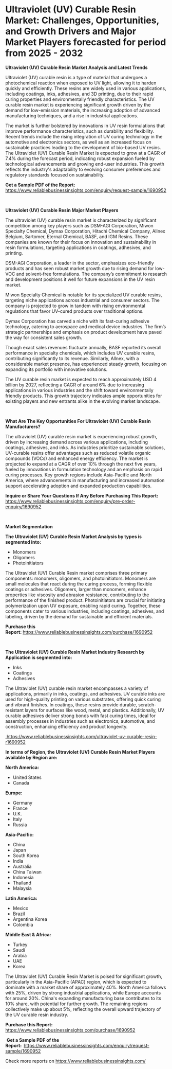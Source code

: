 <p><h1>Ultraviolet (UV) Curable Resin Market: Challenges, Opportunities, and Growth Drivers and Major Market Players forecasted for period from 2025 - 2032</h1></p><p><strong>Ultraviolet (UV) Curable Resin Market Analysis and Latest Trends</strong></p>
<p><p>Ultraviolet (UV) curable resin is a type of material that undergoes a photochemical reaction when exposed to UV light, allowing it to harden quickly and efficiently. These resins are widely used in various applications, including coatings, inks, adhesives, and 3D printing, due to their rapid curing properties and environmentally friendly characteristics. The UV curable resin market is experiencing significant growth driven by the demand for low-emission materials, the increasing adoption of advanced manufacturing techniques, and a rise in industrial applications. </p><p>The market is further bolstered by innovations in UV resin formulations that improve performance characteristics, such as durability and flexibility. Recent trends include the rising integration of UV curing technology in the automotive and electronics sectors, as well as an increased focus on sustainable practices leading to the development of bio-based UV resins. The Ultraviolet (UV) Curable Resin Market is expected to grow at a CAGR of 7.4% during the forecast period, indicating robust expansion fueled by technological advancements and growing end-user industries. This growth reflects the industry's adaptability to evolving consumer preferences and regulatory standards focused on sustainability.</p></p>
<p><strong>Get a Sample PDF of the Report:&nbsp;</strong> <a href="https://www.reliablebusinessinsights.com/enquiry/request-sample/1690952?utm_campaign=2295&utm_medium=2&utm_source=Github&utm_content=ia&utm_term=26032025&utm_id=ultraviolet-uv-curable-resin">https://www.reliablebusinessinsights.com/enquiry/request-sample/1690952</a></p>
<p>&nbsp;</p>
<p><strong>Ultraviolet (UV) Curable Resin Major Market Players</strong></p>
<p><p>The ultraviolet (UV) curable resin market is characterized by significant competition among key players such as DSM-AGI Corporation, Miwon Specialty Chemical, Dymax Corporation, Hitachi Chemical Company, Allnex Belgium, Sartomer, Eternal Chemical, BASF, and IGM Resins. These companies are known for their focus on innovation and sustainability in resin formulations, targeting applications in coatings, adhesives, and printing.</p><p>DSM-AGI Corporation, a leader in the sector, emphasizes eco-friendly products and has seen robust market growth due to rising demand for low-VOC and solvent-free formulations. The company’s commitment to research and development positions it well for future expansions in the UV resin market.</p><p>Miwon Specialty Chemical is notable for its specialized UV curable resins, targeting niche applications across industrial and consumer sectors. The company is projected to grow in tandem with rising environmental regulations that favor UV-cured products over traditional options.</p><p>Dymax Corporation has carved a niche with its fast-curing adhesive technology, catering to aerospace and medical device industries. The firm’s strategic partnerships and emphasis on product development have paved the way for consistent sales growth.</p><p>Though exact sales revenues fluctuate annually, BASF reported its overall performance in specialty chemicals, which includes UV curable resins, contributing significantly to its revenue. Similarly, Allnex, with a considerable market presence, has experienced steady growth, focusing on expanding its portfolio with innovative solutions.</p><p>The UV curable resin market is expected to reach approximately USD 4 billion by 2027, reflecting a CAGR of around 6% due to increasing applications in various industries and the shift toward environmentally friendly products. This growth trajectory indicates ample opportunities for existing players and new entrants alike in the evolving market landscape.</p></p>
<p>&nbsp;</p>
<p><strong>What Are The Key Opportunities For Ultraviolet (UV) Curable Resin Manufacturers?</strong></p>
<p><p>The ultraviolet (UV) curable resin market is experiencing robust growth, driven by increasing demand across various applications, including coatings, adhesives, and inks. As industries prioritize sustainable solutions, UV-curable resins offer advantages such as reduced volatile organic compounds (VOCs) and enhanced energy efficiency. The market is projected to expand at a CAGR of over 10% through the next five years, fueled by innovations in formulation technology and an emphasis on rapid curing processes. Key growth regions include Asia-Pacific and North America, where advancements in manufacturing and increased automation support accelerating adoption and expanded production capabilities.</p></p>
<p><strong>Inquire or Share Your Questions If Any Before Purchasing This Report:</strong> <a href="https://www.reliablebusinessinsights.com/enquiry/pre-order-enquiry/1690952?utm_campaign=2295&utm_medium=2&utm_source=Github&utm_content=ia&utm_term=26032025&utm_id=ultraviolet-uv-curable-resin">https://www.reliablebusinessinsights.com/enquiry/pre-order-enquiry/1690952</a></p>
<p>&nbsp;</p>
<p><strong>Market Segmentation</strong></p>
<p><strong>The Ultraviolet (UV) Curable Resin Market Analysis by types is segmented into:</strong></p>
<p><ul><li>Monomers</li><li>Oligomers</li><li>Photoinitiators</li></ul></p>
<p><p>The Ultraviolet (UV) Curable Resin market comprises three primary components: monomers, oligomers, and photoinitiators. Monomers are small molecules that react during the curing process, forming flexible coatings or adhesives. Oligomers, larger than monomers, enhance properties like viscosity and abrasion resistance, contributing to the performance of the finished product. Photoinitiators are crucial for initiating polymerization upon UV exposure, enabling rapid curing. Together, these components cater to various industries, including coatings, adhesives, and labeling, driven by the demand for sustainable and efficient materials.</p></p>
<p><strong>Purchase this Report:&nbsp;</strong><a href="https://www.reliablebusinessinsights.com/purchase/1690952?utm_campaign=2295&utm_medium=2&utm_source=Github&utm_content=ia&utm_term=26032025&utm_id=ultraviolet-uv-curable-resin">https://www.reliablebusinessinsights.com/purchase/1690952</a></p>
<p>&nbsp;</p>
<p><strong>The Ultraviolet (UV) Curable Resin Market Industry Research by Application is segmented into:</strong></p>
<p><ul><li>Inks</li><li>Coatings</li><li>Adhesives</li></ul></p>
<p><p>The Ultraviolet (UV) curable resin market encompasses a variety of applications, primarily in inks, coatings, and adhesives. UV curable inks are used for high-quality printing on various substrates, offering quick curing and vibrant finishes. In coatings, these resins provide durable, scratch-resistant layers for surfaces like wood, metal, and plastics. Additionally, UV curable adhesives deliver strong bonds with fast curing times, ideal for assembly processes in industries such as electronics, automotive, and construction, enhancing efficiency and product longevity.</p></p>
<p><a href="https://www.reliablebusinessinsights.com/ultraviolet-uv-curable-resin-r1690952?utm_campaign=2295&utm_medium=2&utm_source=Github&utm_content=ia&utm_term=26032025&utm_id=ultraviolet-uv-curable-resin">&nbsp;https://www.reliablebusinessinsights.com/ultraviolet-uv-curable-resin-r1690952</a></p>
<p><strong>In terms of Region, the Ultraviolet (UV) Curable Resin Market Players available by Region are:</strong></p>
<p>
    <p> <strong> North America: </strong>
        <ul>
            <li>United States</li>
            <li>Canada</li>
        </ul>
        </p> 
    <p> <strong> Europe: </strong>
        <ul>
            <li>Germany</li>
            <li>France</li>
            <li>U.K.</li>
            <li>Italy</li>
            <li>Russia</li>
        </ul>
        </p> 
    <p> <strong> Asia-Pacific: </strong>
        <ul>
            <li>China</li>
            <li>Japan</li>
            <li>South Korea</li>
            <li>India</li>
            <li>Australia</li>
            <li>China Taiwan</li>
            <li>Indonesia</li>
            <li>Thailand</li>
            <li>Malaysia</li>
        </ul>
        </p> 
    <p> <strong> Latin America: </strong>
        <ul>
            <li>Mexico</li>
            <li>Brazil</li>
            <li>Argentina Korea</li>
            <li>Colombia</li>
        </ul>
        </p> 
    <p> <strong> Middle East & Africa: </strong>
        <ul>
            <li>Turkey</li>
            <li>Saudi</li>
            <li>Arabia</li>
            <li>UAE</li>
            <li>Korea</li>
        </ul>
    </p>
    </p>
<p><p>The Ultraviolet (UV) Curable Resin Market is poised for significant growth, particularly in the Asia-Pacific (APAC) region, which is expected to dominate with a market share of approximately 40%. North America follows with 25%, driven by strong industrial applications, while Europe accounts for around 20%. China's expanding manufacturing base contributes to its 10% share, with potential for further growth. The remaining regions collectively make up about 5%, reflecting the overall upward trajectory of the UV curable resin industry.</p></p>
<p><strong>Purchase this Report: </strong><a href="https://www.reliablebusinessinsights.com/purchase/1690952?utm_campaign=2295&utm_medium=2&utm_source=Github&utm_content=ia&utm_term=26032025&utm_id=ultraviolet-uv-curable-resin">https://www.reliablebusinessinsights.com/purchase/1690952</a></p>
<p>&nbsp;<strong>Get a Sample PDF of the Report:&nbsp;&nbsp;</strong><a href="https://www.reliablebusinessinsights.com/enquiry/request-sample/1690952?utm_campaign=2295&utm_medium=2&utm_source=Github&utm_content=ia&utm_term=26032025&utm_id=ultraviolet-uv-curable-resin">https://www.reliablebusinessinsights.com/enquiry/request-sample/1690952</a></p>
<p><strong></strong></p>
<p>Check more reports on <a href="https://www.reliablebusinessinsights.com/?utm_campaign=2295&utm_medium=2&utm_source=Github&utm_content=ia&utm_term=26032025&utm_id=ultraviolet-uv-curable-resin">https://www.reliablebusinessinsights.com/</a></p>